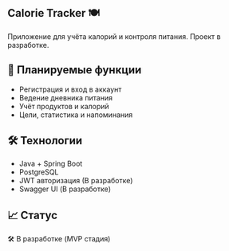 ## Calorie Tracker 🍽

Приложение для учёта калорий и контроля питания. Проект в разработке.

## 🔧 Планируемые функции

- Регистрация и вход в аккаунт
- Ведение дневника питания
- Учёт продуктов и калорий
- Цели, статистика и напоминания

## 🛠 Технологии

- Java + Spring Boot
- PostgreSQL
- JWT авторизация (В разработке)
- Swagger UI (В разработке)

## 📈 Статус

🛠 В разработке (MVP стадия)
